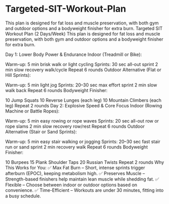 # Targeted-SIT-Workout-Plan
This plan is designed for fat loss and muscle preservation, with both gym and outdoor options and a bodyweight finisher for extra burn.
Targeted SIT Workout Plan (2 Days/Week)
This plan is designed for fat loss and muscle preservation, with both gym and outdoor options and a bodyweight finisher for extra burn.

Day 1: Lower Body Power & Endurance
Indoor (Treadmill or Bike):

Warm-up: 5 min brisk walk or light cycling
Sprints:
30 sec all-out sprint
2 min slow recovery walk/cycle
Repeat 6 rounds
Outdoor Alternative (Flat or Hill Sprints):

Warm-up: 5 min light jog
Sprints:
20–30 sec max effort sprint
2 min slow walk back
Repeat 6 rounds
Bodyweight Finisher:

10 Jump Squats
10 Reverse Lunges (each leg)
10 Mountain Climbers (each leg)
Repeat 2 rounds
Day 2: Explosive Speed & Core Focus
Indoor (Rowing Machine or Battle Ropes):

Warm-up: 5 min easy rowing or rope waves
Sprints:
20 sec all-out row or rope slams
2 min slow recovery row/rest
Repeat 6 rounds
Outdoor Alternative (Stair or Sand Sprints):

Warm-up: 5 min easy stair walking or jogging
Sprints:
20–30 sec fast stair run or sand sprint
2 min recovery walk
Repeat 6 rounds
Bodyweight Finisher:

10 Burpees
15 Plank Shoulder Taps
20 Russian Twists
Repeat 2 rounds
Why This Works for You:
✅ Max Fat Burn – Short, intense sprints trigger afterburn (EPOC), keeping metabolism high.
✅ Preserves Muscle – Strength-based finishers help maintain lean muscle while shedding fat.
✅ Flexible – Choose between indoor or outdoor options based on convenience.
✅ Time-Efficient – Workouts are under 30 minutes, fitting into a busy schedule.
